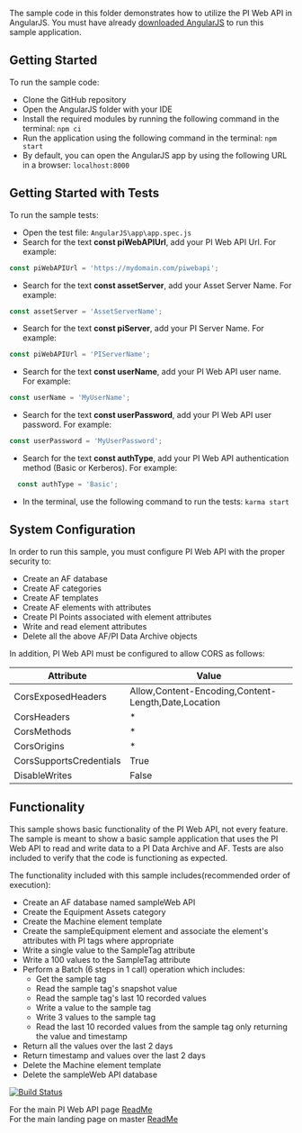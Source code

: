 The sample code in this folder demonstrates how to utilize the PI Web API in AngularJS. You must have already [downloaded AngularJS](https://angularjs.org/) to run this sample application.  

Getting Started
------------

To run the sample code:
- Clone the GitHub repository
- Open the AngularJS folder with your IDE
- Install the required modules by running the following command in the terminal:  ```npm ci```
- Run the application using the following command in the terminal:  ```npm start```
- By default, you can open the AngularJS app by using the following URL in a browser:  ```localhost:8000```

Getting Started with Tests
------------

To run the sample tests:
- Open the test file:  ```AngularJS\app\app.spec.js```
- Search for the text __const piWebAPIUrl__, add your PI Web API Url.  For example:  

```javascript
const piWebAPIUrl = 'https://mydomain.com/piwebapi';
```

- Search for the text __const assetServer__, add your Asset Server Name.  For example:  

```javascript
const assetServer = 'AssetServerName';
```

- Search for the text __const piServer__, add your PI Server Name.  For example:

```javascript
const piWebAPIUrl = 'PIServerName';
```

- Search for the text __const userName__, add your PI Web API user name.  For example:  

```javascript
const userName = 'MyUserName';
```

- Search for the text __const userPassword__, add your PI Web API user password.  For example:  

```javascript
const userPassword = 'MyUserPassword';
```
- Search for the text __const authType__, add your PI Web API authentication method (Basic or Kerberos).  For example:

```javascript
  const authType = 'Basic';
  ```
  
- In the terminal, use the following command to run the tests:   ```karma start```


System Configuration
----------------------------

In order to run this sample, you must configure PI Web API with the proper security to:
- Create an AF database
- Create AF categories
- Create AF templates
- Create AF elements with attributes
- Create PI Points associated with element attributes
- Write and read element attributes
- Delete all the above AF/PI Data Archive objects


In addition, PI Web API must be configured to allow CORS as follows:  

|Attribute|Value 
------|------------
CorsExposedHeaders|Allow,Content-Encoding,Content-Length,Date,Location  
CorsHeaders|*  
CorsMethods|*  
CorsOrigins|*  
CorsSupportsCredentials|True  
DisableWrites|False  


Functionality
------------

This sample shows basic functionality of the PI Web API, not every feature. The sample is meant to show a basic sample application that uses the PI Web API to read and write data to a PI Data Archive and AF. Tests are also included to verify that the code is functioning as expected.

The functionality included with this sample includes(recommended order of execution):
- Create an AF database named sampleWeb API
- Create the Equipment Assets category
- Create the Machine element template
- Create the sampleEquipment element and associate the element's attributes with PI tags where appropriate
- Write a single value to the SampleTag attribute
- Write a 100 values to the SampleTag attribute
- Perform a Batch (6 steps in 1 call) operation which includes:  
  - Get the sample tag  
  - Read the sample tag's snapshot value  
  - Read the sample tag's last 10 recorded values  
  - Write a value to the sample tag  
  - Write 3 values to the sample tag  
  - Read the last 10 recorded values from the sample tag only returning the value and timestamp
- Return all the values over the last 2 days
- Return timestamp and values over the last 2 days
- Delete the Machine element template
- Delete the sampleWeb API database

[![Build Status](https://osisoft.visualstudio.com/NOC/_apis/build/status/PI%20Web%20API%20(AngularJS)?branchName=dev)](https://osisoft.visualstudio.com/NOC/_build/latest?definitionId=4657&branchName=dev)

For the main PI Web API page [ReadMe](../)  
For the main landing page on master [ReadMe](https://github.com/osisoft/OSI-Samples)